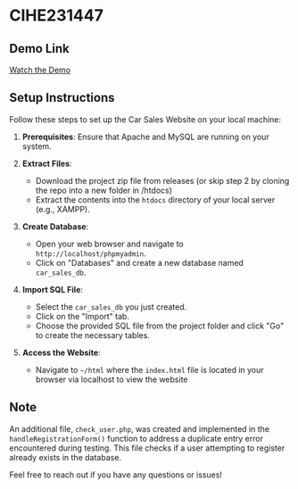 # CIHE231447

## Demo Link
[Watch the Demo](https://drive.google.com/file/d/1CgDvNRoa8blEXmWehImSG_QYaIVkh1ca/view?usp=sharing)

## Setup Instructions

Follow these steps to set up the Car Sales Website on your local machine:

1. **Prerequisites**: Ensure that Apache and MySQL are running on your system.

2. **Extract Files**:
   - Download the project zip file from releases (or skip step 2 by cloning the repo into a new folder in /htdocs)
   - Extract the contents into the `htdocs` directory of your local server (e.g., XAMPP).

3. **Create Database**:
   - Open your web browser and navigate to `http://localhost/phpmyadmin`.
   - Click on "Databases" and create a new database named `car_sales_db`.

4. **Import SQL File**:
   - Select the `car_sales_db` you just created.
   - Click on the "Import" tab.
   - Choose the provided SQL file from the project folder and click "Go" to create the necessary tables.

5. **Access the Website**:
   - Navigate to `~/html` where the `index.html` file is located in your browser via localhost to view the website

## Note
An additional file, `check_user.php`, was created and implemented in the `handleRegistrationForm()` function to address a duplicate entry error encountered during testing. This file checks if a user attempting to register already exists in the database.

Feel free to reach out if you have any questions or issues!
